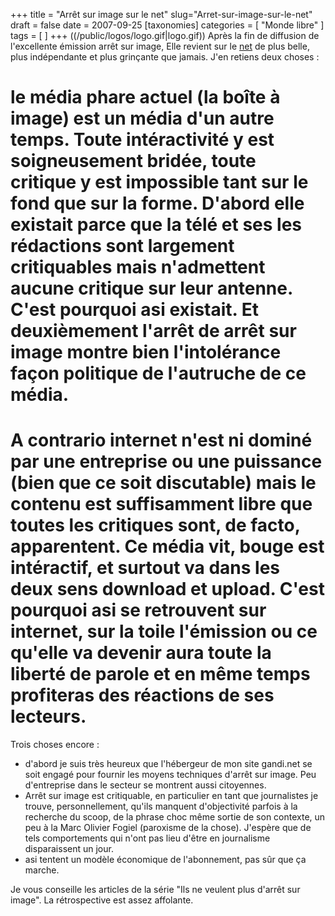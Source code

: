+++
title = "Arrêt sur image sur le net"
slug="Arret-sur-image-sur-le-net"
draft = false
date = 2007-09-25
[taxonomies]
categories = [ "Monde libre" ]
tags = [  ]
+++
((/public/logos/logo.gif|logo.gif))
Après la fin de diffusion de l'excellente émission arrêt sur image,
Elle revient sur le [net](http://arretsurimages.net/) de plus belle, plus indépendante et plus grinçante que jamais.
J'en retiens deux choses :
# le média phare actuel (la boîte à image) est un média d'un autre temps. Toute intéractivité y est soigneusement bridée, toute critique y est impossible tant sur le fond que sur la forme. D'abord elle existait parce que la télé et ses les rédactions sont largement critiquables mais n'admettent aucune critique sur leur antenne. C'est pourquoi asi existait. Et deuxièmement l'arrêt de arrêt sur image montre bien l'intolérance façon politique de l'autruche de ce média.
# A contrario internet n'est ni dominé par une entreprise ou une puissance (bien que ce soit discutable) mais le contenu est suffisamment libre que toutes les critiques sont, de facto, apparentent. Ce média vit, bouge est intéractif, et surtout va dans les deux sens download __et__ upload. C'est pourquoi asi se retrouvent sur internet, sur la toile l'émission ou ce qu'elle va devenir aura toute la liberté de parole et en même temps profiteras des réactions de ses lecteurs.

Trois choses encore :
* d'abord je suis très heureux que l'hébergeur de mon site gandi.net se soit engagé pour fournir les moyens techniques d'arrêt sur image. Peu d'entreprise dans le secteur se montrent aussi citoyennes.
* Arrêt sur image est critiquable, en particulier en tant que journalistes je trouve, personnellement, qu'ils manquent d'objectivité parfois à la recherche du scoop, de la phrase choc même sortie de son contexte, un peu à la Marc Olivier Fogiel (paroxisme de la chose). J'espère que de tels comportements qui n'ont pas lieu d'être en journalisme disparaissent un jour.
* asi tentent un modèle économique de l'abonnement, pas sûr que ça marche.

Je vous conseille les articles de la série "Ils ne veulent plus d'arrêt sur image". La rétrospective est assez affolante.